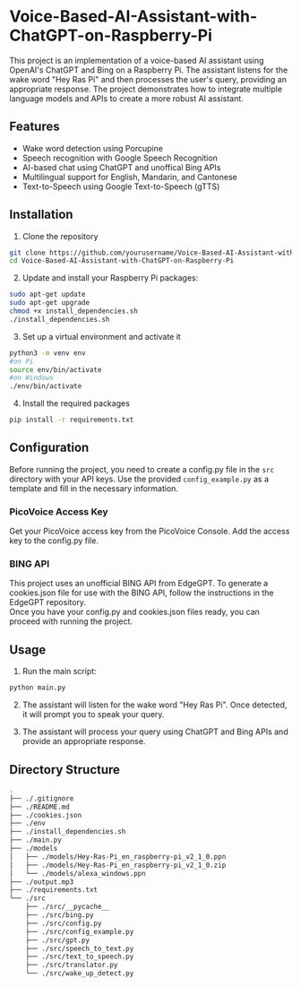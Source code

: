 # Voice-Based-AI-Assistant-with-ChatGPT-on-Raspberry-Pi
This project is an implementation of a voice-based AI assistant using OpenAI's ChatGPT and Bing on a Raspberry Pi. The assistant listens for the wake word "Hey Ras Pi" and then processes the user's query, providing an appropriate response. The project demonstrates how to integrate multiple language models and APIs to create a more robust AI assistant.

## Features
- Wake word detection using Porcupine
- Speech recognition with Google Speech Recognition
- AI-based chat using ChatGPT and unoffical Bing APIs
- Multilingual support for English, Mandarin, and Cantonese
- Text-to-Speech using Google Text-to-Speech (gTTS)

## Installation
1. Clone the repository
```bash
git clone https://github.com/yourusername/Voice-Based-AI-Assistant-with-ChatGPT-on-Raspberry-Pi.git
cd Voice-Based-AI-Assistant-with-ChatGPT-on-Raspberry-Pi
```
2. Update and install your Raspberry Pi packages:
```bash
sudo apt-get update
sudo apt-get upgrade
chmod +x install_dependencies.sh
./install_dependencies.sh
```
3. Set up a virtual environment and activate it
```bash
python3 -m venv env
#on Pi
source env/bin/activate
#on Windows
./env/bin/activate
```
4. Install the required packages
```bash
pip install -r requirements.txt
```

## Configuration
Before running the project, you need to create a config.py file in the `src` directory with your API keys. Use the provided `config_example.py` as a template and fill in the necessary information.
### PicoVoice Access Key
Get your PicoVoice access key from the PicoVoice Console. Add the access key to the config.py file.
### BING API
This project uses an unofficial BING API from EdgeGPT. To generate a cookies.json file for use with the BING API, follow the instructions in the EdgeGPT repository.<br />
Once you have your config.py and cookies.json files ready, you can proceed with running the project.

## Usage
1. Run the main script:
```bash
python main.py
```
2. The assistant will listen for the wake word "Hey Ras Pi". Once detected, it will prompt you to speak your query.

3. The assistant will process your query using ChatGPT and Bing APIs and provide an appropriate response.

## Directory Structure
```bash
.
├── ./.gitignore
├── ./README.md
├── ./cookies.json
├── ./env
├── ./install_dependencies.sh
├── ./main.py
├── ./models
│   ├── ./models/Hey-Ras-Pi_en_raspberry-pi_v2_1_0.ppn
│   ├── ./models/Hey-Ras-Pi_en_raspberry-pi_v2_1_0.zip
│   └── ./models/alexa_windows.ppn
├── ./output.mp3
├── ./requirements.txt
└── ./src
    ├── ./src/__pycache__
    ├── ./src/bing.py
    ├── ./src/config.py
    ├── ./src/config_example.py
    ├── ./src/gpt.py
    ├── ./src/speech_to_text.py
    ├── ./src/text_to_speech.py
    ├── ./src/translator.py
    └── ./src/wake_up_detect.py
```
